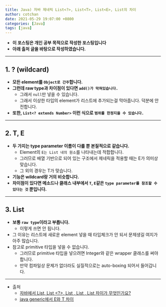 ```yaml
---
title: Java) 자바 제네릭 List<?>, List<T>, List<E>, List의 차이
author: cotchan
date: 2021-05-29 19:07:00 +0800
categories: [Java]
tags: [java]   
---
```


+ **이 포스팅은 개인 공부 목적으로 작성한 포스팅입니다**
+ **아래 출처 글을 바탕으로 작성하였습니다.**

---

## 1. ? (wildcard)

+ **모든 element를 `Object로 간주`합니다.**
+ **그런데 raw type과 차이점이 있다면 `add()가 막혀있습니다.`**
  + 그래서 `null`만 넣을 수 있습니다.
  + 그래서 이상한 타입의 element가 리스트에 추가되는걸 막아줍니다. 덕분에 안전합니다.
+ **또한, `List<? extends Number>` 이런 식으로 `범위를 한정지을 수 있습니다.`** 

---

## 2. T, E

+ **두 가지는 type parameter 이름이 다를 뿐 본질적으로 같습니다.**
  + Element의 `E는 List 내의 원소`를 나타내는데 적합합니다. 
  + 그러므로 배열 기반으로 되어 있는 구조에서 제네릭을 적용할 때는 E가 의미상 맞습니다.
  + 그 외의 경우는 T가 맞습니다.
+ **기능은 wildcard랑 거의 비슷합니다.**
+ **차이점이 있다면 메소드나 클래스 내부에서 `T`, `E`같은 `type parameter를 참조할 수 있다는 것` 뿐입니다.**

---

## 3. List

+ **보통 `raw type`이라고 부릅니다.**
  + 이렇게 쓰면 안 됩니다.
+ 그 이유는 리스트에 새로운 element 넣을 때 타입체크가 안 되서 문제생길 여지가 아주 많습니다.
+ 참고로 primitive 타입을 넣을 수 없습니다. 
  + 그러므로 primitive 타입을 넣으려면 Integer와 같은 wrapper 클래스를 써야합니다. 
  + 만약 컴파일상 문제가 없더라도 실질적으로는 auto-boxing 되어서 들어갑니다.

---

+ 출처
  + [자바에서 List, List <?>, List <T>, List <E> , List <Object> 차이가 무엇인가요?](https://okky.kr/article/514701?note=1545259)
  + [java generic에서 E와 T 차이](https://lng1982.tistory.com/70)
